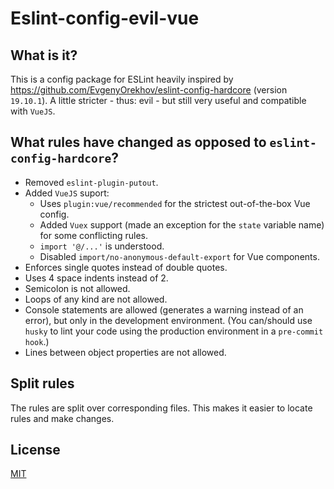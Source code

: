# Eslint-config-evil-vue

## What is it?

This is a config package for ESLint heavily inspired by <https://github.com/EvgenyOrekhov/eslint-config-hardcore> (version `19.10.1`).
A little stricter - thus: evil - but still very useful and compatible with `VueJS`.

## What rules have changed as opposed to `eslint-config-hardcore`?

* Removed `eslint-plugin-putout`.
* Added `VueJS` suport:
  - Uses `plugin:vue/recommended` for the strictest out-of-the-box Vue config.
  - Added `Vuex` support (made an exception for the `state` variable name) for some conflicting rules.
  - `import '@/...'` is understood.
  - Disabled `import/no-anonymous-default-export` for Vue components.
* Enforces single quotes instead of double quotes.
* Uses 4 space indents instead of 2.
* Semicolon is not allowed.
* Loops of any kind are not allowed.
* Console statements are allowed (generates a warning instead of an error), but only in the development environment. (You can/should use `husky` to lint your code using the production environment in a `pre-commit hook`.)
* Lines between object properties are not allowed.

## Split rules

The rules are split over corresponding files. This makes it easier to locate rules and make changes.

## License

[MIT](LICENSE)
